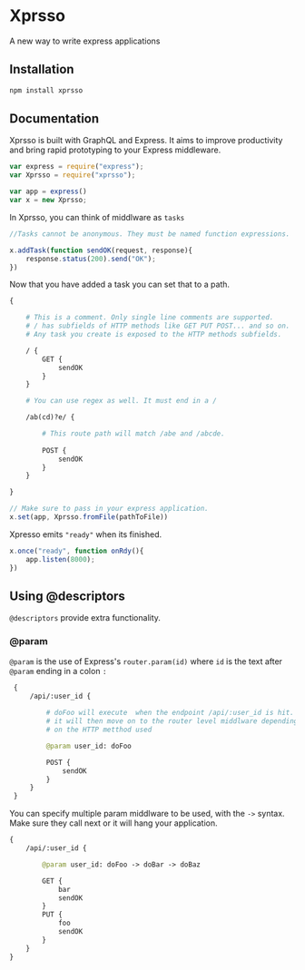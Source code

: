 # Xprsso
A new way to write express applications



## Installation

```bash
npm install xprsso
```

## Documentation

Xprsso is built with GraphQL and Express.
It aims to improve productivity and bring
rapid prototyping to your Express middleware.

```javascript
var express = require("express");
var Xprsso = require("xprsso");

var app = express()
var x = new Xprsso;
```

In Xprsso, you can think of middlware as ```tasks```

```javascript
//Tasks cannot be anonymous. They must be named function expressions.

x.addTask(function sendOK(request, response){
    response.status(200).send("OK");
})
```

Now that you have added a task you can set that to a path.
```GraphQL
{

    # This is a comment. Only single line comments are supported.
    # / has subfields of HTTP methods like GET PUT POST... and so on.
    # Any task you create is exposed to the HTTP methods subfields. 

    / {
        GET {
            sendOK
        }
    }

    # You can use regex as well. It must end in a /

    /ab(cd)?e/ {

        # This route path will match /abe and /abcde.
        
        POST {
            sendOK
        }
    }

}
```

```javascript
// Make sure to pass in your express application.
x.set(app, Xprsso.fromFile(pathToFile))
```
Xpresso emits ```"ready"``` when its finished.

```javascript
x.once("ready", function onRdy(){
    app.listen(8000);
})
```

## Using @descriptors

```@descriptors``` provide extra functionality.


### @param

```@param``` is the use of Express's ```router.param(id)``` where ```id``` is the text after 
```@param``` ending in a colon ```:```


```GraphQL
 {
     /api/:user_id {
         
         # doFoo will execute  when the endpoint /api/:user_id is hit.
         # it will then move on to the router level middlware depending 
         # on the HTTP metthod used

         @param user_id: doFoo

         POST {
             sendOK
         }
     }
 }
```
You  can specify multiple param middlware to be used, with the ```->``` syntax.
Make sure they call next or it will hang your application.

```GraphQL
{
    /api/:user_id {

        @param user_id: doFoo -> doBar -> doBaz

        GET {
            bar
            sendOK
        }
        PUT {
            foo
            sendOK
        }
    }
}
```
